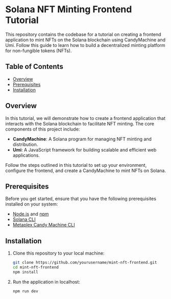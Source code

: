 # Solana NFT Minting Frontend Tutorial

This repository contains the codebase for a tutorial on creating a frontend application to mint NFTs on the Solana blockchain using CandyMachine and Umi. Follow this guide to learn how to build a decentralized minting platform for non-fungible tokens (NFTs).

## Table of Contents

- [Overview](#overview)
- [Prerequisites](#prerequisites)
- [Installation](#installation)

## Overview

In this tutorial, we will demonstrate how to create a frontend application that interacts with the Solana blockchain to facilitate NFT minting. The core components of this project include:

- **CandyMachine**: A Solana program for managing NFT minting and distribution.
- **Umi**: A JavaScript framework for building scalable and efficient web applications.

Follow the steps outlined in this tutorial to set up your environment, configure the frontend, and create a CandyMachine to mint NFTs on Solana.

## Prerequisites

Before you get started, ensure that you have the following prerequisites installed on your system:

- [Node.js](https://nodejs.org/) and [npm](https://www.npmjs.com/)
- [Solana CLI](https://docs.solana.com/cli/installation)
- [Metaplex Candy Machine CLI](https://github.com/metaplex-foundation/metaplex/tree/master/js/packages/cli)

## Installation

1. Clone this repository to your local machine:

   ```bash
   git clone https://github.com/yourusername/mint-nft-frontend.git
   cd mint-nft-frontend
   npm install

2. Run the application in localhost:
   ```bash
   npm run dev
